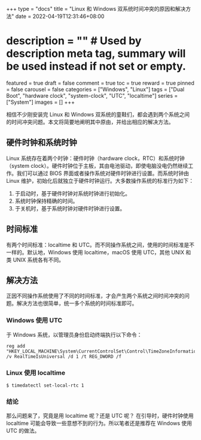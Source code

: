 +++
type = "docs"
title = "Linux 和 Windows 双系统时间冲突的原因和解决方法"
date = 2022-04-19T12:31:46+08:00
# description = "" # Used by description meta tag, summary will be used instead if not set or empty.
featured = true
draft = false
comment = true
toc = true
reward = true
pinned = false
carousel = false
categories = ["Windows", "Linux"]
tags = ["Dual Boot", "hardware clock", "system-clock", "UTC", "localtime"]
series = ["System"]
images = []
+++

相信不少刚安装完 Linux 和 Windows 双系统的童鞋们，都会遇到两个系统之间的时间冲突问题。本文将简要地阐明其中原由，并给出相应的解决方法。

<!--more-->

## 硬件时钟和系统时钟

Linux 系统存在着两个时钟：硬件时钟（hardware clock，RTC）和系统时钟（system clock）。硬件时钟位于主板，其由电池驱动，即使电脑没电仍然继续工作。我们可以通过 BIOS 界面或者操作系统对硬件时钟进行设置。而系统时钟由 Linux 维护，初始化后就独立于硬件时钟运行。大多数操作系统的标准行为如下：

1. 于启动时，基于硬件时钟对系统时钟进行初始化。
1. 系统时钟保持精确的时间。
1. 于关机时，基于系统时钟对硬件时钟进行设置。

## 时间标准

有两个时间标准：localtime 和 UTC。而不同操作系统之间，使用的时间标准是不一样的。默认地，Windows 使用 localtime，macOS 使用 UTC，其他 UNIX 和类 UNIX 系统各有不同。

## 解决方法

正因不同操作系统使用了不同的时间标准，才会产生两个系统之间时间冲突的问题。解决方法也很简单，统一多个系统的时间标准即可。

### Windows 使用 UTC

于 Windows 系统，以管理员身份启动终端执行以下命令：

```shell
reg add "HKEY_LOCAL_MACHINE\System\CurrentControlSet\Control\TimeZoneInformation" /v RealTimeIsUniversal /d 1 /t REG_DWORD /f
```

### Linux 使用 localtime

```shell
$ timedatectl set-local-rtc 1
```

### 结论

那么问题来了，究竟是用 localtime 呢？还是 UTC 呢？ 在引导时，硬件时钟使用 localtime 可能会导致一些意想不到的行为。所以笔者还是推荐在 Windows 使用 UTC 的做法。
